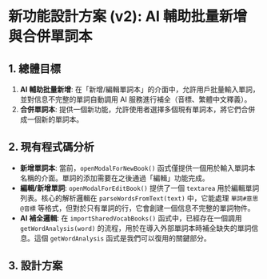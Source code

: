 # 新功能設計方案 (v2): AI 輔助批量新增與合併單詞本

## 1. 總體目標

1.  **AI 輔助批量新增**: 在「新增/編輯單詞本」的介面中，允許用戶批量輸入單詞，並對信息不完整的單詞自動調用 AI 服務進行補全（音標、繁體中文釋義）。
2.  **合併單詞本**: 提供一個新功能，允許使用者選擇多個現有單詞本，將它們合併成一個新的單詞本。

## 2. 現有程式碼分析

*   **新增單詞本**: 當前，`openModalForNewBook()` 函式僅提供一個用於輸入單詞本名稱的介面。單詞的添加需要在之後通過「編輯」功能完成。
*   **編輯/新增單詞**: `openModalForEditBook()` 提供了一個 `textarea` 用於編輯單詞列表。核心的解析邏輯在 `parseWordsFromText(text)` 中，它能處理 `單詞#意思@音標` 等格式，但對於只有單詞的行，它會創建一個信息不完整的單詞物件。
*   **AI 補全邏輯**: 在 `importSharedVocabBooks()` 函式中，已經存在一個調用 `getWordAnalysis(word)` 的流程，用於在導入外部單詞本時補全缺失的單詞信息。這個 `getWordAnalysis` 函式是我們可以復用的關鍵部分。

## 3. 設計方案
